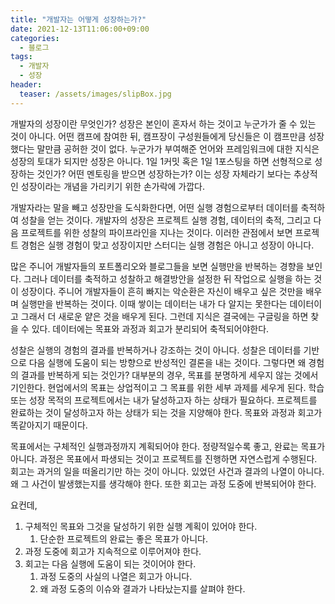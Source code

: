 ```yaml
---
title: "개발자는 어떻게 성장하는가?"
date: 2021-12-13T11:06:00+09:00
categories:
  - 블로그
tags:
  - 개발자
  - 성장
header:
  teaser: /assets/images/slipBox.jpg
---
```


개발자의 성장이란 무엇인가? 성장은 본인이 혼자서 하는 것이고 누군가가 줄 수 있는 것이 아니다. 어떤 캠프에 참여한 뒤, 캠프장이 구성원들에게 당신들은 이 캠프만큼 성장했다는 말만큼 공허한 것이 없다. 누군가가 부여해준 언어와 프레임워크에 대한 지식은 성장의 토대가 되지만 성장은 아니다. 1일 1커밋 혹은 1일 1포스팅을 하면 선형적으로 성장하는 것인가? 어떤 멘토링을 받으면 성장하는가? 이는 성장 자체라기 보다는 추상적인 성장이라는 개념을 가리키기 위한 손가락에 가깝다.

개발자라는 말을 빼고 성장만을 도식화한다면, 어떤 실행 경험으로부터 데이터를 축적하여 성찰을 얻는 것이다. 개발자의 성장은 프로젝트 실행 경험, 데이터의 축적, 그리고 다음 프로젝트를 위한 성찰의 파이프라인을 지나는 것이다. 이러한 관점에서 보면 프로젝트 경험은 실행 경험이 맞고 성장이지만 스터디는 실행 경험은 아니고 성장이 아니다.

많은 주니어 개발자들의 포트폴리오와 블로그들을 보면 실행만을 반복하는 경향을 보인다. 그러나 데이터를 축적하고 성찰하고 해결방안을 설정한 뒤 작업으로 실행을 하는 것이 성장이다. 주니어 개발자들이 흔히 빠지는 악순환은 자신이 배우고 싶은 것만을 배우며 실행만을 반복하는 것이다. 이때 쌓이는 데이터는 내가 다 알지는 못한다는 데이터이고 그래서 더 새로운 얕은 것을 배우게 된다. 그런데 지식은 결국에는 구글링을 하면 찾을 수 있다. 데이터에는 목표와 과정과 회고가 분리되어 축적되어야한다.

성찰은 실행의 경험의 결과를 반복하거나 강조하는 것이 아니다. 성찰은 데이터를 기반으로 다음 실행에 도움이 되는 방향으로 반성적인 결론을 내는 것이다. 그렇다면 왜 경험의 결과를 반복하게 되는 것인가? 대부분의 경우, 목표를 분명하게 세우지 않는 것에서 기인한다. 현업에서의 목표는 상업적이고 그 목표를 위한 세부 과제를 세우게 된다. 학습 또는 성장 목적의 프로젝트에서는 내가 달성하고자 하는 상태가 필요하다. 프로젝트를 완료하는 것이 달성하고자 하는 상태가 되는 것을 지양해야 한다. 목표와 과정과 회고가 똑같아지기 때문이다.

목표에서는 구체적인 실행과정까지 계획되어야 한다. 정량적일수록 좋고, 완료는 목표가 아니다. 과정은 목표에서 파생되는 것이고 프로젝트를 진행하면 자연스럽게 수행된다. 회고는 과거의 일을 떠올리기만 하는 것이 아니다. 있었던 사건과 결과의 나열이 아니다. 왜 그 사건이 발생했는지를 생각해야 한다. 또한 회고는 과정 도중에 반복되어야 한다.

요컨데,

1. 구체적인 목표와 그것을 달성하기 위한 실행 계획이 있어야 한다.
   1. 단순한 프로젝트의 완료는 좋은 목표가 아니다.
2. 과정 도중에 회고가 지속적으로 이루어져야 한다.
3. 회고는 다음 실행에 도움이 되는 것이어야 한다.
   1. 과정 도중의 사실의 나열은 회고가 아니다.
   2. 왜 과정 도중의 이슈와 결과가 나타났는지를 살펴야 한다.